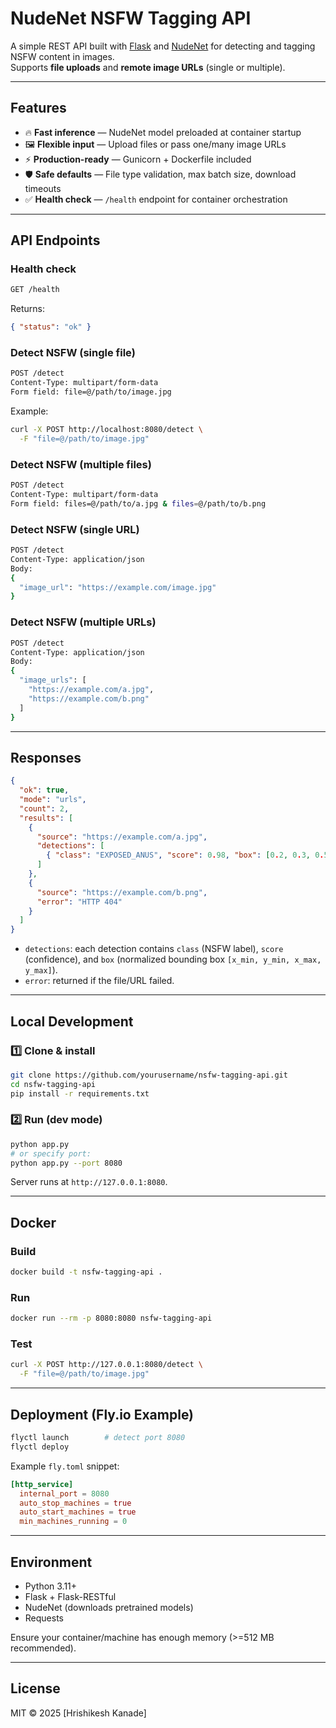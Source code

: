 # NudeNet NSFW Tagging API

A simple REST API built with [Flask](https://flask.palletsprojects.com/) and [NudeNet](https://github.com/notAI-tech/NudeNet) for detecting and tagging NSFW content in images.  
Supports **file uploads** and **remote image URLs** (single or multiple).

---

## Features

- 🔥 **Fast inference** — NudeNet model preloaded at container startup
- 🖼️ **Flexible input** — Upload files or pass one/many image URLs
- ⚡ **Production-ready** — Gunicorn + Dockerfile included
- 🛡️ **Safe defaults** — File type validation, max batch size, download timeouts
- ✅ **Health check** — `/health` endpoint for container orchestration

---

## API Endpoints

### Health check
```bash
GET /health
```
Returns:

```json
{ "status": "ok" }
```

### Detect NSFW (single file)

```bash
POST /detect
Content-Type: multipart/form-data
Form field: file=@/path/to/image.jpg
```

Example:

```bash
curl -X POST http://localhost:8080/detect \
  -F "file=@/path/to/image.jpg"
```

### Detect NSFW (multiple files)

```bash
POST /detect
Content-Type: multipart/form-data
Form field: files=@/path/to/a.jpg & files=@/path/to/b.png
```

### Detect NSFW (single URL)

```bash
POST /detect
Content-Type: application/json
Body:
{
  "image_url": "https://example.com/image.jpg"
}
```

### Detect NSFW (multiple URLs)

```bash
POST /detect
Content-Type: application/json
Body:
{
  "image_urls": [
    "https://example.com/a.jpg",
    "https://example.com/b.png"
  ]
}
```

---

## Responses

```json
{
  "ok": true,
  "mode": "urls",
  "count": 2,
  "results": [
    {
      "source": "https://example.com/a.jpg",
      "detections": [
        { "class": "EXPOSED_ANUS", "score": 0.98, "box": [0.2, 0.3, 0.5, 0.7] }
      ]
    },
    {
      "source": "https://example.com/b.png",
      "error": "HTTP 404"
    }
  ]
}
```

* `detections`: each detection contains `class` (NSFW label), `score` (confidence), and `box` (normalized bounding box `[x_min, y_min, x_max, y_max]`).
* `error`: returned if the file/URL failed.

---

## Local Development

### 1️⃣ Clone & install

```bash
git clone https://github.com/yourusername/nsfw-tagging-api.git
cd nsfw-tagging-api
pip install -r requirements.txt
```

### 2️⃣ Run (dev mode)

```bash
python app.py
# or specify port:
python app.py --port 8080
```

Server runs at `http://127.0.0.1:8080`.

---

## Docker

### Build

```bash
docker build -t nsfw-tagging-api .
```

### Run

```bash
docker run --rm -p 8080:8080 nsfw-tagging-api
```

### Test

```bash
curl -X POST http://127.0.0.1:8080/detect \
  -F "file=@/path/to/image.jpg"
```

---

## Deployment (Fly.io Example)

```bash
flyctl launch        # detect port 8080
flyctl deploy
```

Example `fly.toml` snippet:

```toml
[http_service]
  internal_port = 8080
  auto_stop_machines = true
  auto_start_machines = true
  min_machines_running = 0
```

---

## Environment

* Python 3.11+
* Flask + Flask-RESTful
* NudeNet (downloads pretrained models)
* Requests

Ensure your container/machine has enough memory (>=512 MB recommended).

---

## License

MIT © 2025 [Hrishikesh Kanade]
